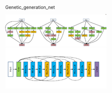 Genetic_generation_net

<img src='images/blocks.png' width='320'>  <img src='images/blocks_1.png' width='320'>
